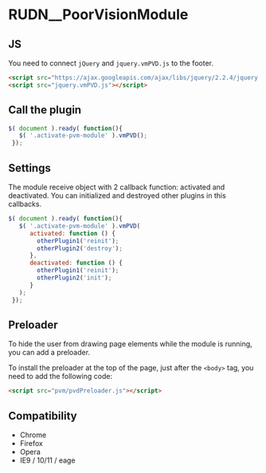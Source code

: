 # RUDN__PoorVisionModule

## JS
You need to connect `jQuery` and `jquery.vmPVD.js` to the footer.
```html
<script src="https://ajax.googleapis.com/ajax/libs/jquery/2.2.4/jquery.min.js"></script>
<script src="jquery.vmPVD.js"></script>
```

## Call the plugin
```javascript
$( document ).ready( function(){
   $( '.activate-pvm-module' ).vmPVD();
 });
```

## Settings
The module receive object with 2 callback function: activated and deactivated. You can initialized and destroyed other plugins in this callbacks.
```javascript
$( document ).ready( function(){
   $( '.activate-pvm-module' ).vmPVD(
      activated: function () {
        otherPlugin1('reinit');
        otherPlugin2('destroy');
      },
      deactivated: function () {
        otherPlugin1('reinit');
        otherPlugin2('init');
      }
   );
 });
```

## Preloader
To hide the user from drawing page elements while the module is running, you can add a preloader.

To install the preloader at the top of the page, just after the `<body>` tag, you need to add the following code:
```html
<script src="pvm/pvdPreloader.js"></script> 
```

## Compatibility
+ Chrome
+ Firefox
+ Opera
+ IE9 / 10/11 / eage
